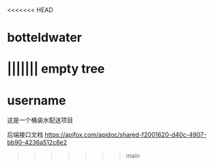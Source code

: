 <<<<<<< HEAD
# botteldwater
||||||| empty tree
=======
# username
这是一个桶装水配送项目

后端接口文档
https://apifox.com/apidoc/shared-f2001620-d40c-4907-bb90-4236a512c8e2
>>>>>>> main
